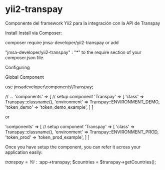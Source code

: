 # yii2-transpay
Componente del framework Yii2 para la integración con la API de Transpay

Install
Install via Composer:

composer require jmsa-developer/yii2-transpay
or add

"jmsa-developer/yii2-transpay" : "*"
to the require section of your composer.json file.

Configuring


Global Component

use jmsadeveloper\components\Transpay;

// ...
'components' => [
    // setup component
    'Transpay' => [
        'class' => Transpay::classname(),
        'environment' => Transpay::ENVIRONMENT_DEMO,
        'token_demo' => 'token_demo_example',
    ]
]

or

'components' => [
    // setup component
    'Transpay' => [
        'class' => Transpay::classname(),
        'environment' => Transpay::ENVIRONMENT_PROD,
        'token_prod' => 'token_prod_example',
    ]
]


Once you have setup the component, you can refer it across your application easily:

$transpay = Yii::$app->transpay;
$countries = $transpay->getCountries();